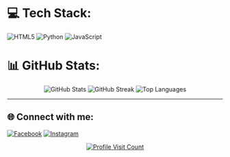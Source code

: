 # 💻 Tech Stack:
![HTML5](https://img.shields.io/badge/html5-%23E34F26.svg?style=for-the-badge&logo=html5&logoColor=white) 
![Python](https://img.shields.io/badge/python-3670A0?style=for-the-badge&logo=python&logoColor=ffdd54) 
![JavaScript](https://img.shields.io/badge/javascript-%23323330.svg?style=for-the-badge&logo=javascript&logoColor=%23F7DF1E)

# 📊 GitHub Stats:
<div align="center">
  <img src="https://github-readme-stats.vercel.app/api?username=Yasin20064&theme=light&hide_border=false&include_all_commits=false&count_private=false" alt="GitHub Stats" />
  <img src="https://github-readme-streak-stats.herokuapp.com/?user=Yasin20064&theme=light&hide_border=false" alt="GitHub Streak" />
  <img src="https://github-readme-stats.vercel.app/api/top-langs/?username=Yasin20064&theme=light&hide_border=false&include_all_commits=false&count_private=false&layout=compact" alt="Top Languages" />
</div>

---

## 🌐 Connect with me:
[![Facebook](https://img.shields.io/badge/Facebook-%231877F2.svg?style=for-the-badge&logo=facebook&logoColor=white)](https://www.facebook.com/yasin.woow?mibextid=ZbWKwL)
[![Instagram](https://img.shields.io/badge/Instagram-%23E4405F.svg?style=for-the-badge&logo=instagram&logoColor=white)](https://www.instagram.com/yasin.woow/)

<div align="center">
  <a href="https://visitcount.itsvg.in">
    <img src="https://visitcount.itsvg.in/api?id=Yasin20064&icon=0&color=0" alt="Profile Visit Count" />
  </a>
</div>

<!-- Crafted with care using GPRM ( https://gprm.itsvg.in ) -->